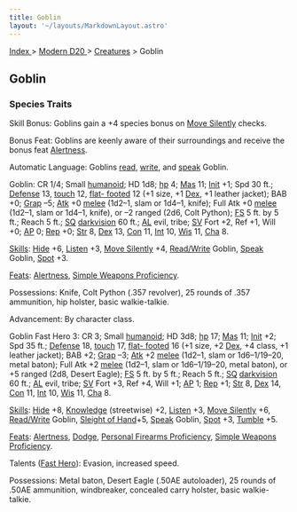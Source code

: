 ```yaml
---
title: Goblin
layout: '~/layouts/MarkdownLayout.astro'
---
```


[ Index ](/) > [ Modern D20 ](/modern.d20.srd) > [Creatures](/modern.d20.srd/creatures) > Goblin

## Goblin

### Species Traits

Skill Bonus: Goblins gain a +4 species bonus on [Move Silently](/modern.d20.srd/skills/move.silently) checks.

Bonus Feat: Goblins are keenly aware of their surroundings and receive the
bonus feat [Alertness](/modern.d20.srd/feats/alertness).

Automatic Language: Goblins
[read](/modern.d20.srd/skills/read.write.language),
[write](/modern.d20.srd/skills/read.write.language), and
[speak](/modern.d20.srd/skills/speak.language) Goblin.

Goblin: CR 1/4; Small [humanoid](/modern.d20.srd/creature.types/humanoid); HD
1d8; [hp](/modern.d20.srd/combat/hit.points) 4;
[Mas](/modern.d20.srd/creatures/creature.overview) 11;
[Init](/modern.d20.srd/combat/initiative) +1; Spd 30 ft.;
[Defense](/modern.d20.srd/combat/defense) 13,
[touch](/modern.d20.srd/combat/attack.actions) 12, [flat- footed](/modern.d20.srd/combat/surprise) 12 (+1 size, +1
[Dex](/modern.d20.srd/basics/ability.scores), +1 leather jacket); BAB +0;
[Grap](/modern.d20.srd/combat/grapple) –5;
[Atk](/modern.d20.srd/combat/attack.roll) +0
[melee](/modern.d20.srd/combat/attack.roll) (1d2–1, slam or 1d4–1, knife);
Full Atk +0 [melee](/modern.d20.srd/combat/attack.roll) (1d2–1, slam or 1d4–1,
knife), or –2 ranged (2d6, Colt Python);
[FS](/modern.d20.srd/creatures/creature.overview) 5 ft. by 5 ft.; Reach 5 ft.;
[SQ](/modern.d20.srd/creatures/creature.overview)
[darkvision](/modern.d20.srd/special.abilities/darkvision) 60 ft.;
[AL](/modern.d20.srd/basics/allegiances) evil, tribe;
[SV](/modern.d20.srd/basics/saving.throws) Fort +2, Ref +1, Will +0;
[AP](/modern.d20.srd/creatures/creature.overview) 0;
[Rep](/modern.d20.srd/creatures/creature.overview) +0;
[Str](/modern.d20.srd/basics/ability.scores) 8,
[Dex](/modern.d20.srd/basics/ability.scores) 13,
[Con](/modern.d20.srd/basics/ability.scores) 11,
[Int](/modern.d20.srd/basics/ability.scores) 10,
[Wis](/modern.d20.srd/basics/ability.scores) 11,
[Cha](/modern.d20.srd/basics/ability.scores) 8.

[Skills](/modern.d20.srd/skills): [Hide](/modern.d20.srd/skills/hide) +6,
[Listen](/modern.d20.srd/skills/listen) +3, [Move Silently](/modern.d20.srd/skills/move.silently) +4,
[Read/Write](/modern.d20.srd/skills/read.write.language) Goblin,
[Speak](/modern.d20.srd/skills/speak.language) Goblin,
[Spot](/modern.d20.srd/skills/spot) +3.

[Feats](/modern.d20.srd/feats): [Alertness](/modern.d20.srd/feats/alertness),
[Simple Weapons Proficiency](/modern.d20.srd/feats/simple.weapons.proficiency).

Possessions: Knife, Colt Python (.357 revolver), 25 rounds of .357 ammunition,
hip holster, basic walkie-talkie.

Advancement: By character class.

Goblin Fast Hero 3: CR 3; Small
[humanoid](/modern.d20.srd/creature.types/humanoid); HD 3d8;
[hp](/modern.d20.srd/combat/hit.points) 17;
[Mas](/modern.d20.srd/creatures/creature.overview) 11;
[Init](/modern.d20.srd/combat/initiative) +2; Spd 35 ft.;
[Defense](/modern.d20.srd/combat/defense) 18,
[touch](/modern.d20.srd/combat/attack.actions) 17, [flat- footed](/modern.d20.srd/combat/surprise) 16 (+1 size, +2
[Dex](/modern.d20.srd/basics/ability.scores), +4 class, +1 leather jacket);
BAB +2; [Grap](/modern.d20.srd/combat/grapple) –3;
[Atk](/modern.d20.srd/combat/attack.roll) +2
[melee](/modern.d20.srd/combat/attack.roll) (1d2–1, slam or 1d6–1/19–20, metal
baton); Full Atk +2 [melee](/modern.d20.srd/combat/attack.roll) (1d2–1, slam
or 1d6–1/19–20, metal baton), or +5 ranged (2d8, Desert Eagle);
[FS](/modern.d20.srd/creatures/creature.overview) 5 ft. by 5 ft.; Reach 5 ft.;
[SQ](/modern.d20.srd/creatures/creature.overview)
[darkvision](/modern.d20.srd/special.abilities/darkvision) 60 ft.;
[AL](/modern.d20.srd/basics/allegiances) evil, tribe;
[SV](/modern.d20.srd/basics/saving.throws) Fort +3, Ref +4, Will +1;
[AP](/modern.d20.srd/creatures/creature.overview) 1;
[Rep](/modern.d20.srd/creatures/creature.overview) +1;
[Str](/modern.d20.srd/basics/ability.scores) 8,
[Dex](/modern.d20.srd/basics/ability.scores) 14,
[Con](/modern.d20.srd/basics/ability.scores) 11,
[Int](/modern.d20.srd/basics/ability.scores) 10,
[Wis](/modern.d20.srd/basics/ability.scores) 11,
[Cha](/modern.d20.srd/basics/ability.scores) 8.

[Skills](/modern.d20.srd/skills): [Hide](/modern.d20.srd/skills/hide) +8,
[Knowledge](/modern.d20.srd/skills/knowledge) (streetwise) +2,
[Listen](/modern.d20.srd/skills/listen) +3, [Move Silently](/modern.d20.srd/skills/move.silently) +6,
[Read/Write](/modern.d20.srd/skills/read.write.language) Goblin, [Sleight of Hand](/modern.d20.srd/skills/sleight.of.hand)+5,
[Speak](/modern.d20.srd/skills/speak.language) Goblin,
[Spot](/modern.d20.srd/skills/spot) +3,
[Tumble](/modern.d20.srd/skills/tumble) +5.

[Feats](/modern.d20.srd/feats): [Alertness](/modern.d20.srd/feats/alertness),
[Dodge](/modern.d20.srd/feats/dodge), [Personal Firearms Proficiency](/modern.d20.srd/feats/personal.firearms.proficiency), [Simple Weapons Proficiency](/modern.d20.srd/feats/simple.weapons.proficiency).

Talents ([Fast Hero](/modern.d20.srd/classes/basic/fast.hero)): Evasion,
increased speed.

Possessions: Metal baton, Desert Eagle (.50AE autoloader), 25 rounds of .50AE
ammunition, windbreaker, concealed carry holster, basic walkie-talkie.

